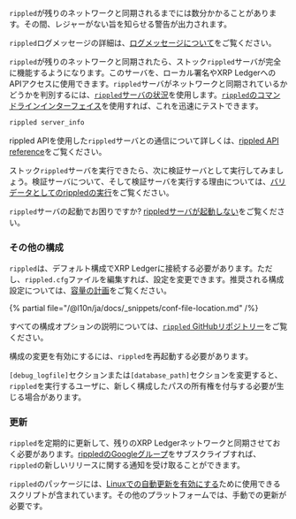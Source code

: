 `rippled`が残りのネットワークと同期されるまでには数分かかることがあります。その間、レジャーがない旨を知らせる警告が出力されます。

`rippled`ログメッセージの詳細は、[ログメッセージについて](../infrastructure/troubleshooting/understanding-log-messages.md)をご覧ください。

`rippled`が残りのネットワークと同期されたら、ストック`rippled`サーバが完全に機能するようになります。このサーバを、ローカル署名やXRP LedgerへのAPIアクセスに使用できます。`rippled`サーバがネットワークと同期されているかどうかを判別するには、[`rippled`サーバの状況](../references/http-websocket-apis/api-conventions/rippled-server-states.md)を使用します。[`rippled`のコマンドラインインターフェイス](../tutorials/http-websocket-apis/build-apps/get-started.md#コマンドライン)を使用すれば、これを迅速にテストできます。

```sh
rippled server_info
```

rippled APIを使用した`rippled`サーバとの通信について詳しくは、[rippled API reference](../references/http-websocket-apis/index.md)をご覧ください。

ストック`rippled`サーバを実行できたら、次に検証サーバとして実行してみましょう。検証サーバについて、そして検証サーバを実行する理由については、[バリデータとしてのrippledの実行](../infrastructure/configuration/server-modes/run-rippled-as-a-validator.md)をご覧ください。

`rippled`サーバの起動でお困りですか? [rippledサーバが起動しない](../infrastructure/troubleshooting/server-wont-start.md)をご覧ください。

### その他の構成

`rippled`は、デフォルト構成でXRP Ledgerに接続する必要があります。ただし、`rippled.cfg`ファイルを編集すれば、設定を変更できます。推奨される構成設定については、[容量の計画](../infrastructure/installation/capacity-planning.md)をご覧ください。

{% partial file="/@l10n/ja/docs/_snippets/conf-file-location.md" /%}

すべての構成オプションの説明については、[`rippled` GitHubリポジトリー](https://github.com/XRPLF/rippled/blob/1e01cd34f7a216092ed779f291b43324c167167a/cfg/rippled-example.cfg)をご覧ください。

構成の変更を有効にするには、`rippled`を再起動する必要があります。

`[debug_logfile]`セクションまたは`[database_path]`セクションを変更すると、`rippled`を実行するユーザに、新しく構成したパスの所有権を付与する必要が生じる場合があります。

### 更新

`rippled`を定期的に更新して、残りのXRP Ledgerネットワークと同期させておく必要があります。[rippledのGoogleグループ](https://groups.google.com/forum/#!forum/ripple-server)をサブスクライブすれば、`rippled`の新しいリリースに関する通知を受け取ることができます。

`rippled`のパッケージには、[Linuxでの自動更新を有効にする](../infrastructure/installation/update-rippled-automatically-on-linux.md)ために使用できるスクリプトが含まれています。その他のプラットフォームでは、手動での更新が必要です。

